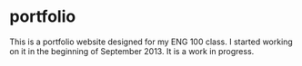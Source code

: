 portfolio
=========
This is a portfolio website designed for my ENG 100 class. I started working on it in the beginning of September 2013. It is a work in progress.
